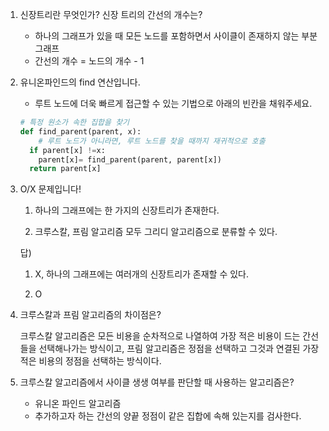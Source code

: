 1. 신장트리란 무엇인가? 신장 트리의 간선의 개수는?

    - 하나의 그래프가 있을 때 모든 노드를 포함하면서 사이클이 존재하지 않는 부분 그래프
    - 간선의 개수 = 노드의 개수 - 1

2. 유니온파인드의 find 연산입니다. 
    - 루트 노드에 더욱 빠르게 접근할 수 있는 기법으로 아래의 빈칸을 채워주세요.
    
    ```python
    # 특정 원소가 속한 집합을 찾기
    def find_parent(parent, x):
    	# 루트 노드가 아니라면, 루트 노드를 찾을 때까지 재귀적으로 호출
      if parent[x] !=x:
      	parent[x]= find_parent(parent, parent[x])
      return parent[x]
    ```
    
3. O/X 문제입니다!
    
    1) 하나의 그래프에는 한 가지의 신장트리가 존재한다.
    
    2) 크루스칼, 프림 알고리즘 모두 그리디 알고리즘으로 분류할 수 있다.
    
    답)
    1) X, 하나의 그래프에는 여러개의 신장트리가 존재할 수 있다.

    2) O
4. 크루스칼과 프림 알고리즘의 차이점은?
    
    크루스칼 알고리즘은 모든 비용을 순차적으로 나열하여 가장 적은 비용이 드는 간선들을 선택해나가는 방식이고, 프림 알고리즘은 정점을 선택하고 그것과 연결된 가장 적은 비용의 정점을 선택하는 방식이다.

5. 크루스칼 알고리즘에서 사이클 생생 여부를 판단할 때 사용하는 알고리즘은?
    
    - 유니온 파인드 알고리즘
    - 추가하고자 하는 간선의 양끝 정점이 같은 집합에 속해 있는지를 검사한다.